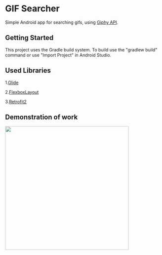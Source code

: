 # GIF Searcher
Simple Android app for searching gifs, using [Giphy API](https://developers.giphy.com/).

## Getting Started
This project uses the Gradle build system. To build use the "gradlew build" command or use "Import Project" in Android Studio.

## Used Libraries
1.[Glide](https://github.com/bumptech/glide)

2.[FlexboxLayout](https://github.com/google/flexbox-layout)

3.[Retrofit2](https://square.github.io/retrofit/)

## Demonstration of work

<img src="https://user-images.githubusercontent.com/11015502/45601360-500de400-ba14-11e8-9db8-e0660229e81b.gif" width="400">
